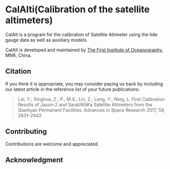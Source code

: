 # CalAlti(Calibration of the satellite altimeters)
CalAlt is a program for the calibration of Satellite Altimeter using the tide gauge data as well as auxiliary models.

CalAlt is developed and maintained by [The First Institute of Oceanography](http://www.fio.org.cn/), MNR, China.

## Citation
If you think it is appropriate, you may consider paying us back by including
our latest article in the reference list of your future publications:

> Lei, Y.; Xinghua, Z.; P., M.S.; Lin, Z.; Long, Y.; Ning, L. First Calibration Results of Jason-2 and Saral/AltiKa Satellite Altimeters from the Qianliyan Permanent Facilities. Advances in Space Research 2017, 59, 2831–2842.

## Contributing

Contributions are welcome and appreciated.

## Acknowledgment



